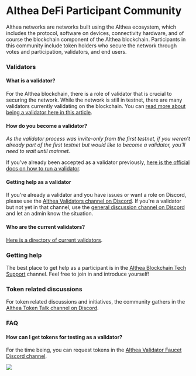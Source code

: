 # Althea DeFi Participant Community

Althea networks are networks built using the Althea ecosystem, which includes the protocol, software on devices, connectivity hardware, and of course the blockchain component of the Althea blockchain. Participants in this community include token holders who secure the network through votes and participation, validators, and end users.

### Validators

#### What is a validator?
For the Althea blockchain, there is a role of validator that is crucial to securing the network. While the network is still in testnet, there are many validators currently validating on the blockchain. You can [read more about being a validator here in this article](https://blog.althea.net/validate/).

#### How do you become a validator?

*As the validator process was invite-only from the first testnet, if you weren't already part of the first testnet but would like to become a validator, you'll need to wait until mainnet.*

If you've already been accepted as a validator previously, [here is the official docs on how to run a validator](https://github.com/althea-net/althea-zone).

#### Getting help as a validator

If you're already a validator and you have issues or want a role on Discord, please use the [Althea Validators channel on Discord](https://discord.com/channels/477147257251299350/595286622178639892). If you're a validator but not yet in that channel, use the [general discussion channel on Discord](https://discord.com/channels/477147257251299350/477147257251299352) and let an admin know the situation.

#### Who are the current validators?

[Here is a directory of current validators](./validators.md).
 

### Getting help

The best place to get help as a participant is in the [Althea Blockchain Tech Support](https://discord.com/channels/477147257251299350/822103099207319573) channel. Feel free to join in and introduce yourself!

### Token related discussions

For token related discussions and initiatives, the community gathers in the [Althea Token Talk channel on Discord](https://discord.com/channels/477147257251299350/1030206718581411990).

### FAQ

#### How can I get tokens for testing as a validator?

For the time being, you can request tokens in the [Althea Validator Faucet Discord channel](https://discord.com/channels/477147257251299350/1090251561839628318).




[<img src="https://img.shields.io/badge/Edit%20this%20page%20on-Github-lightgrey?style=flat-square">](https://github.com/althea-net/communities/blob/main/README.md)
